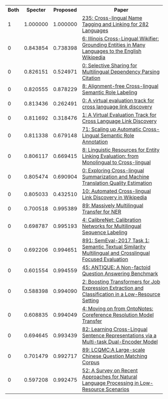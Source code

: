 <html><table><tr>
<th>Both</th>
<th>Specter</th>
<th>Proposed</th>
<th>Paper</th>
</tr>
<tr>
<td>1</td>
<td>1.000000</td>
<td>1.000000</td>
<td><a href="https://www.semanticscholar.org/paper/616253f6b1e83ede361457de2f51b0bf70555b13">235: Cross-lingual Name Tagging and Linking for 282 Languages</a></td>
</tr>
<tr>
<td>0</td>
<td>0.843854</td>
<td>0.738398</td>
<td><a href="https://www.semanticscholar.org/paper/6445fda7289746853f2a8631ba9c47e9ddc7d198">6: Illinois Cross-Lingual Wikifier: Grounding Entities in Many Languages to the English Wikipedia</a></td>
</tr>
<tr>
<td>0</td>
<td>0.826151</td>
<td>0.524971</td>
<td><a href="https://www.semanticscholar.org/paper/381bed4129065df278376f0ca78934b5f92da973">0: Selective Sharing for Multilingual Dependency Parsing Citation</a></td>
</tr>
<tr>
<td>0</td>
<td>0.820555</td>
<td>0.878229</td>
<td><a href="https://www.semanticscholar.org/paper/a04cae82222715d5997240cac51d011e03116c04">8: Alignment-free Cross-lingual Semantic Role Labeling</a></td>
</tr>
<tr>
<td>0</td>
<td>0.813436</td>
<td>0.262491</td>
<td><a href="https://www.semanticscholar.org/paper/0a7fef199792f379f7f1500ce7ce92e09501cc69">0: A virtual evaluation track for cross language link discovery</a></td>
</tr>
<tr>
<td>0</td>
<td>0.811692</td>
<td>0.318476</td>
<td><a href="https://www.semanticscholar.org/paper/f408b03a1ed609de8eadf9943774563f235e2f76">1: A Virtual Evaluation Track for Cross Language Link Discovery</a></td>
</tr>
<tr>
<td>0</td>
<td>0.811338</td>
<td>0.679148</td>
<td><a href="https://www.semanticscholar.org/paper/2dafd65490eb81a9743c80406124fb891bcc62a7">71: Scaling up Automatic Cross-Lingual Semantic Role Annotation</a></td>
</tr>
<tr>
<td>0</td>
<td>0.806117</td>
<td>0.669415</td>
<td><a href="https://www.semanticscholar.org/paper/e306635a62e540160691bb818af0de13d79405d7">8: Linguistic Resources for Entity Linking Evaluation: from Monolingual to Cross-lingual</a></td>
</tr>
<tr>
<td>0</td>
<td>0.805474</td>
<td>0.690904</td>
<td><a href="https://www.semanticscholar.org/paper/b65ee63f6c3704bc8c6852ddc4814a063b999492">0: Exploring Cross-lingual Summarization and Machine Translation Quality Estimation</a></td>
</tr>
<tr>
<td>0</td>
<td>0.805033</td>
<td>0.432510</td>
<td><a href="https://www.semanticscholar.org/paper/bf3828a1ae8b09b462e9e50a4c8962907e2f5f01">10: Automated Cross-lingual Link Discovery in Wikipedia</a></td>
</tr>
<tr>
<td>0</td>
<td>0.700518</td>
<td>0.995389</td>
<td><a href="https://www.semanticscholar.org/paper/e99e2bd4812b30e104db0feddb681f32acd88758">89: Massively Multilingual Transfer for NER</a></td>
</tr>
<tr>
<td>0</td>
<td>0.698787</td>
<td>0.995193</td>
<td><a href="https://www.semanticscholar.org/paper/a63e4f8d5ee95fd0ce544c20e5ec9a077a2a22b2">4: CalibreNet: Calibration Networks for Multilingual Sequence Labeling</a></td>
</tr>
<tr>
<td>0</td>
<td>0.692206</td>
<td>0.994651</td>
<td><a href="https://www.semanticscholar.org/paper/a23fa96e7217ba0e9405d9e1fe3cdedd57b6e096">891: SemEval-2017 Task 1: Semantic Textual Similarity Multilingual and Crosslingual Focused Evaluation</a></td>
</tr>
<tr>
<td>0</td>
<td>0.601554</td>
<td>0.994559</td>
<td><a href="https://www.semanticscholar.org/paper/89b67d581df59644727caea2ff4b129b68b78df9">45: ANTIQUE: A Non-factoid Question Answering Benchmark</a></td>
</tr>
<tr>
<td>0</td>
<td>0.588398</td>
<td>0.994090</td>
<td><a href="https://www.semanticscholar.org/paper/f8ceb4d58d3b420f5482c0d263613d163e7281e9">2: Boosting Transformers for Job Expression Extraction and Classification in a Low-Resource Setting</a></td>
</tr>
<tr>
<td>0</td>
<td>0.608835</td>
<td>0.994049</td>
<td><a href="https://www.semanticscholar.org/paper/c1ce2e7ce538116df81752a432bfabe860e6e89a">4: Moving on from OntoNotes: Coreference Resolution Model Transfer</a></td>
</tr>
<tr>
<td>0</td>
<td>0.694645</td>
<td>0.993439</td>
<td><a href="https://www.semanticscholar.org/paper/c546df1ce886f5f93b4cc7478415de5e37ea1a9f">82: Learning Cross-Lingual Sentence Representations via a Multi-task Dual-Encoder Model</a></td>
</tr>
<tr>
<td>0</td>
<td>0.701479</td>
<td>0.992717</td>
<td><a href="https://www.semanticscholar.org/paper/549c1a581b61f9ea47afc6f6871845392eaebbc4">89: LCQMC:A Large-scale Chinese Question Matching Corpus</a></td>
</tr>
<tr>
<td>0</td>
<td>0.597208</td>
<td>0.992475</td>
<td><a href="https://www.semanticscholar.org/paper/455cdafd55a5b5ddefa029bf97801327e142646d">52: A Survey on Recent Approaches for Natural Language Processing in Low-Resource Scenarios</a></td>
</tr>
</table></html>
